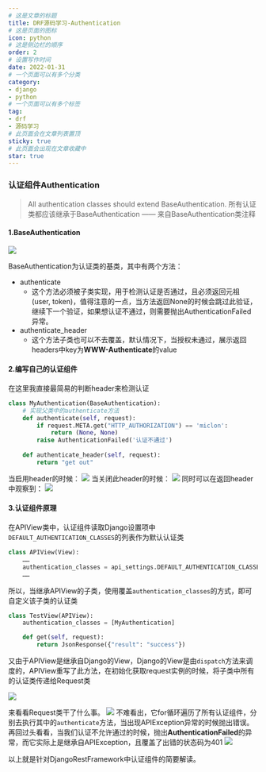 ```yaml
---
# 这是文章的标题
title: DRF源码学习-Authentication
# 这是页面的图标
icon: python
# 这是侧边栏的顺序
order: 2
# 设置写作时间
date: 2022-01-31
# 一个页面可以有多个分类
category:
- django
- python
# 一个页面可以有多个标签
tag:
- drf
- 源码学习
# 此页面会在文章列表置顶
sticky: true
# 此页面会出现在文章收藏中
star: true
---
```

### 认证组件Authentication

> All authentication classes should extend BaseAuthentication.
所有认证类都应该继承于BaseAuthentication
—— 来自BaseAuthentication类注释

<!--more-->
#### 1.BaseAuthentication
![](https://miclon-job.oss-cn-hangzhou.aliyuncs.com/img/20220607222145.png)

BaseAuthentication为认证类的基类，其中有两个方法：
- authenticate
  - 这个方法必须被子类实现，用于检测认证是否通过，且必须返回元祖(user, token)，值得注意的一点，当方法返回None的时候会跳过此验证，继续下一个验证，如果想认证不通过，则需要抛出AuthenticationFailed异常。
- authenticate_header
  - 这个方法子类也可以不去覆盖，默认情况下，当授权未通过，展示返回headers中key为**WWW-Authenticate**的value

#### 2.编写自己的认证组件

在这里我直接最简易的判断header来检测认证
```python
class MyAuthentication(BaseAuthentication):
    # 实现父类中的authenticate方法
    def authenticate(self, request):
        if request.META.get("HTTP_AUTHORIZATION") == 'miclon':
            return (None, None)
        raise AuthenticationFailed('认证不通过')
        
    def authenticate_header(self, request):
        return "get out"
```

当启用header的时候：
![](https://miclon-job.oss-cn-hangzhou.aliyuncs.com/img/20220607222244.png)
当关闭此header的时候：
![](https://miclon-job.oss-cn-hangzhou.aliyuncs.com/img/20220607222301.png)
同时可以在返回header中观察到：
![](https://miclon-job.oss-cn-hangzhou.aliyuncs.com/img/20220607222314.png)

#### 3.认证组件原理

在APIView类中，认证组件读取Django设置项中`DEFAULT_AUTHENTICATION_CLASSES`的列表作为默认认证类
```python
class APIView(View):
	……
	authentication_classes = api_settings.DEFAULT_AUTHENTICATION_CLASSES
    ……
```
所以，当继承APIView的子类，使用覆盖`authentication_classes`的方式，即可自定义该子类的认证类

```python
class TestView(APIView):
    authentication_classes = [MyAuthentication]

    def get(self, request):
        return JsonResponse({"result": "success"})
```
又由于APIView是继承自Django的View，Django的View是由`dispatch`方法来调度的，APIView重写了此方法，在初始化获取request实例的时候，将子类中所有的认证类传递给Request类

![](https://miclon-job.oss-cn-hangzhou.aliyuncs.com/img/20220607222331.png)

来看看Request类干了什么事。
![](https://miclon-job.oss-cn-hangzhou.aliyuncs.com/img/20220607222353.png)
不难看出，它for循环遍历了所有认证组件，分别去执行其中的`authenticate`方法，当出现APIException异常的时候抛出错误。
再回过头看看，当我们认证不允许通过的时候，抛出**AuthenticationFailed**的异常，而它实际上是继承自APIException，且覆盖了出错的状态码为401
![](https://miclon-job.oss-cn-hangzhou.aliyuncs.com/img/20220607222408.png)

以上就是针对DjangoRestFramework中认证组件的简要解读。
